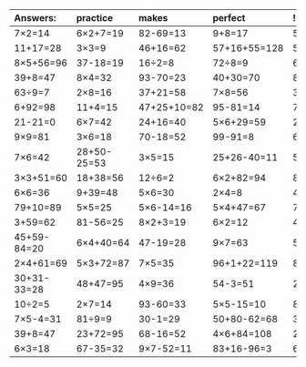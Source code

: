| Answers: | practice | makes | perfect | ! |
| :--- | :--- | :--- | :--- | :--- |
| 7×2=14 | 6×2+7=19 | 82-69=13 | 9+8=17 | 58+8=66 | 
| 11+17=28 | 3×3=9 | 46+16=62 | 57+16+55=128 | 54-47=7 | 
| 8×5+56=96 | 37-18=19 | 16÷2=8 | 72÷8=9 | 6+51-1=56 | 
| 39+8=47 | 8×4=32 | 93-70=23 | 40+30=70 | 8+51=59 | 
| 63÷9=7 | 2×8=16 | 37+21=58 | 7×8=56 | 36÷4=9 | 
| 6+92=98 | 11+4=15 | 47+25+10=82 | 95-81=14 | 78+86+24=188 | 
| 21-21=0 | 6×7=42 | 24+16=40 | 5×6+29=59 | 2×5=10 | 
| 9×9=81 | 3×6=18 | 70-18=52 | 99-91=8 | 64+13-65=12 | 
| 7×6=42 | 28+50-25=53 | 3×5=15 | 25+26-40=11 | 54÷9=6 | 
| 3×3+51=60 | 18+38=56 | 12÷6=2 | 6×2+82=94 | 8+76=84 | 
| 6×6=36 | 9+39=48 | 5×6=30 | 2×4=8 | 4×5=20 | 
| 79+10=89 | 5×5=25 | 5×6-14=16 | 5×4+47=67 | 7×4+45=73 | 
| 3+59=62 | 81-56=25 | 8×2+3=19 | 6×2=12 | 4×2+72=80 | 
| 45+59-84=20 | 6×4+40=64 | 47-19=28 | 9×7=63 | 5×2=10 | 
| 2×4+61=69 | 5×3+72=87 | 7×5=35 | 96+1+22=119 | 8×4-14=18 | 
| 30+31-33=28 | 48+47=95 | 4×9=36 | 54-3=51 | 2+72+99=173 | 
| 10÷2=5 | 2×7=14 | 93-60=33 | 5×5-15=10 | 8×6=48 | 
| 7×5-4=31 | 81÷9=9 | 30-1=29 | 50+80-62=68 | 3×3+2=11 | 
| 39+8=47 | 23+72=95 | 68-16=52 | 4×6+84=108 | 2×9=18 | 
| 6×3=18 | 67-35=32 | 9×7-52=11 | 83+16-96=3 | 6÷3=2 | 
